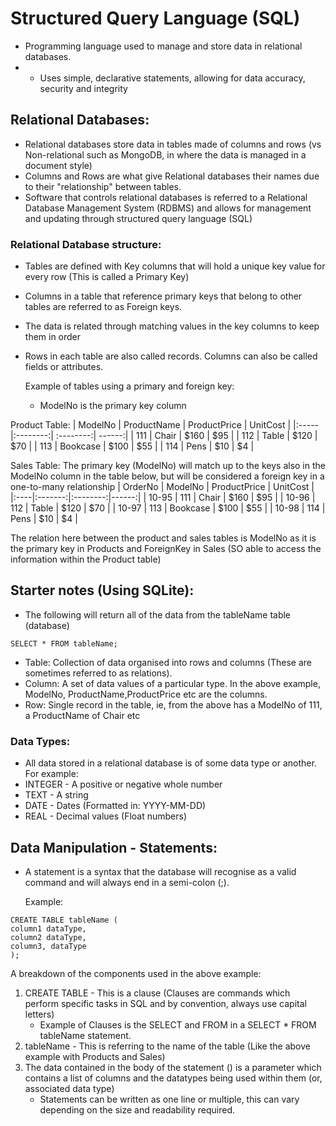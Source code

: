 # Structured Query Language (SQL)

- Programming language used to manage and store data in relational databases.
- - Uses simple, declarative statements, allowing for data accuracy, security and integrity

## Relational Databases:
- Relational databases store data in tables made of columns and rows (vs Non-relational such as MongoDB, in where the data is managed in a document style)
- Columns and Rows are what give Relational databases their names due to their "relationship" between tables.
- Software that controls relational databases is referred to a Relational Database Management System (RDBMS) and allows for management and updating through structured query language (SQL)

### Relational Database structure:
- Tables are defined with Key columns that will hold a unique key value for every row (This is called a Primary Key)
- Columns in a table that reference primary keys that belong to other tables are referred to as Foreign keys.
- The data is related through matching values in the key columns to keep them in order
- Rows in each table are also called records. Columns can also be called fields or attributes.

  Example of tables using a primary and foreign key:
  - ModelNo is the primary key column

Product Table:
| ModelNo |  ProductName  | ProductPrice | UnitCost |
|:-----|:--------:| :--------:| ------:|
| 111  | Chair | $160 | $95 |
| 112  |  Table | $120 | $70 |
| 113  | Bookcase | $100 | $55 |
| 114  | Pens | $10 | $4 |

Sales Table:
The primary key (ModelNo) will match up to the keys also in the ModelNo column in the table below, but will be considered a foreign key in a one-to-many relationship
| OrderNo | ModelNo  | ProductPrice | UnitCost |
|:----|:-------:|:--------:|------:| 
| 10-95 | 111  | Chair | $160 | $95 |
| 10-96 | 112  |  Table  | $120 | $70 |
| 10-97 | 113  | Bookcase | $100 | $55 |
| 10-98 | 114  | Pens | $10 | $4 |

The relation here between the product and sales tables is ModelNo as it is the primary key in Products and ForeignKey in Sales (SO able to access the information within the Product table)

## Starter notes (Using SQLite):
- The following will return all of the data from the tableName table (database)
```
SELECT * FROM tableName;
```

- Table: Collection of data organised into rows and columns (These are sometimes referred to as relations).
- Column: A set of data values of a particular type. In the above example, ModelNo, ProductName,ProductPrice etc are the columns.
- Row: Single record in the table, ie, from the above has a ModelNo of 111, a ProductName of Chair etc

### Data Types:
- All data stored in a relational database is of some data type or another. For example:
 - INTEGER - A positive or negative whole number
 - TEXT - A string
 - DATE - Dates (Formatted in: YYYY-MM-DD)
 - REAL - Decimal values (Float numbers)

## Data Manipulation - Statements:
- A statement is a syntax that the database will recognise as a valid command and will always end in a semi-colon (;).

  Example:
```
CREATE TABLE tableName (
column1 dataType,
column2 dataType,
column3, dataType
);
```

A breakdown of the components used in the above example:
1. CREATE TABLE - This is a clause (Clauses are commands which perform specific tasks in SQL and by convention, always use capital letters)
   - Example of Clauses is the SELECT and FROM in a SELECT * FROM tableName statement.   
2. tableName - This is referring to the name of the table (Like the above example with Products and Sales)
3. The data contained in the body of the statement () is a parameter which contains a list of columns and the datatypes being used within them (or, associated data type)
   - Statements can be written as one line or multiple, this can vary depending on the size and readability required.
  
   
